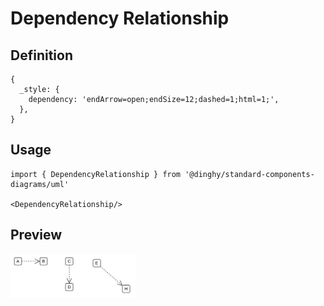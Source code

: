 # Dependency Relationship

## Definition

```
{
  _style: { 
    dependency: 'endArrow=open;endSize=12;dashed=1;html=1;',
  },
}
```

## Usage

```
import { DependencyRelationship } from '@dinghy/standard-components-diagrams/uml'

<DependencyRelationship/>
```

## Preview

<img src="./dependency-relationship.png" width="200"/>
